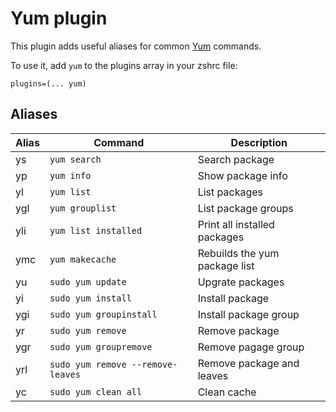# Yum plugin

This plugin adds useful aliases for common [Yum](http://yum.baseurl.org/) commands.

To use it, add `yum` to the plugins array in your zshrc file:

```
plugins=(... yum)
```

## Aliases

| Alias | Command                           | Description                         |
|-------|-----------------------------------|-------------------------------------|
| ys    | `yum search`                      | Search package                      |
| yp    | `yum info`                        | Show package info                   |
| yl    | `yum list`                        | List packages                       |
| ygl   | `yum grouplist`                   | List package groups                 |
| yli   | `yum list installed`              | Print all installed packages        |
| ymc   | `yum makecache`                   | Rebuilds the yum package list       |
| yu    | `sudo yum update`                 | Upgrate packages                    |
| yi    | `sudo yum install`                | Install package                     |
| ygi   | `sudo yum groupinstall`           | Install package group               |
| yr    | `sudo yum remove`                 | Remove package                      |
| ygr   | `sudo yum groupremove`            | Remove pagage group                 |
| yrl   | `sudo yum remove --remove-leaves` | Remove package and leaves           |
| yc    | `sudo yum clean all`              | Clean cache                         |

